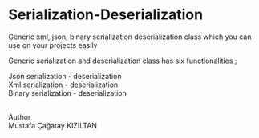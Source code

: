 # Serialization-Deserialization
Generic xml, json, binary serialization deserialization class which you can use on your projects easily 

Generic serialization and deserialization class has six functionalities ;

Json serialization - deserialization  <br/>
Xml serialization - deserialization  <br/>
Binary serialization - deserialization <br/>

<br/>Author <br/> Mustafa Çağatay KIZILTAN
